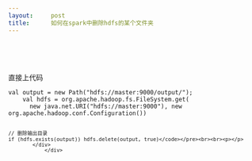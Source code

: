 ```yaml
---
layout:     post
title:      如何在spark中删除hdfs的某个文件夹
---
```

<div id="article_content" class="article_content clearfix csdn-tracking-statistics" data-pid="blog" data-mod="popu_307" data-dsm="post">
								            <link rel="stylesheet" href="https://csdnimg.cn/release/phoenix/template/css/ck_htmledit_views-f76675cdea.css">
						<div class="htmledit_views" id="content_views">
                
<p><br></p>
<p><br></p>
<p>直接上代码</p>
<p></p>
<pre><code class="language-java">val output = new Path("hdfs://master:9000/output/");
    val hdfs = org.apache.hadoop.fs.FileSystem.get(
      new java.net.URI("hdfs://master:9000"), new org.apache.hadoop.conf.Configuration())

    // 删除输出目录
    if (hdfs.exists(output)) hdfs.delete(output, true)</code></pre><br><br><p></p>
            </div>
                </div>
